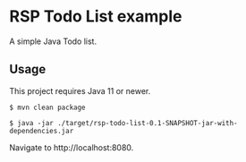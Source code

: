 # RSP Todo List example

A simple Java Todo list.

## Usage

This project requires Java 11 or newer.

```shell script
$ mvn clean package

$ java -jar ./target/rsp-todo-list-0.1-SNAPSHOT-jar-with-dependencies.jar
```

Navigate to http://localhost:8080.


